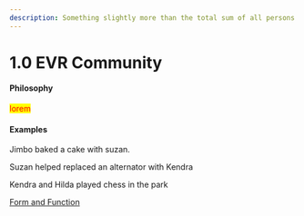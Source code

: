 ```yaml
---
description: Something slightly more than the total sum of all persons with an Evr account
---
```


# 1.0 EVR Community

#### Philosophy

<mark style="color:red;">lorem</mark>

#### Examples

Jimbo baked a cake with suzan.

Suzan helped replaced an alternator with Kendra

Kendra and Hilda played chess in the park

[Form and Function](../../blue-paper/1.0-evr-community.md)
